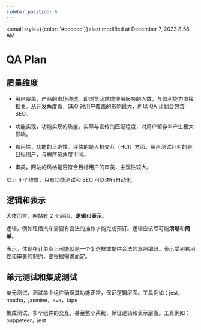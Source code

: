 ```yaml
---
sidebar_position: 6
---
```

    
<small style={{color: '#cccccc'}}>last modified at December 7, 2023 8:56 AM</small>
# QA Plan

## 质量维度

- 用户覆盖，产品的市场渗透。即浏览网站或使用服务的人数，与盈利能力直接相关。从开发角度看，SEO 对用户覆盖的影响最大，所以 QA 计划会包含 SEO。

- 功能实现，功能实现的质量。实际与宣传的匹配程度，对用户留存率产生极大影响。

- 易用性，功能的正确性。评估的是人机交互（HCI）方面。用户测试针对的是目标用户，与程序员角度不同。

- 审美，网站的风格是否符合目标用户的审美，主观性较大。

以上 4 个维度，只有功能测试和 SEO 可以进行自动化。

## 逻辑和表示

大体而言，网站有 2 个层面，**逻辑**和**表示**。

逻辑，例如租借汽车需要有合法的操作才能完成预订。逻辑应该尽可能**清晰**和**简单**。

表示，体现在订单页上可能就是一个复选框或提供合法的驾照编码。表示受到易用性和审美的制约，要根据需求而定。

## 单元测试和集成测试

单元测试，测试单个组件确保其功能正常，保证逻辑层面。工具例如：jest，mocha，jasmine，ava，tape

集成测试，多个组件的交互，甚至整个系统，保证逻辑和表示层面。工具例如：puppeteer，jest

      